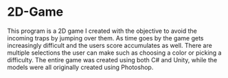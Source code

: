 # 2D-Game
This program is a 2D game I created with the objective to avoid the incoming traps by jumping over them. As time goes by the game gets increasingly difficult and the users score accumulates as well. There are multiple selections the user can make such as choosing a color or picking a difficulty. The entire game was created using both C# and Unity, while the models were all originally created using Photoshop.
